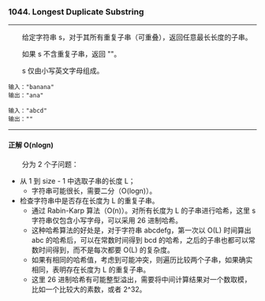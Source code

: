### 1044. Longest Duplicate Substring

-----

&emsp;&emsp;给定字符串 s，对于其所有重复子串（可重叠），返回任意最长长度的子串。

&emsp;&emsp;如果 s 不含重复子串，返回 ""。

&emsp;&emsp;s 仅由小写英文字母组成。

```text
输入："banana"
输出："ana"

输入："abcd"
输出：""
```

-----

#### 正解 O(nlogn)

&emsp;&emsp;分为 2 个子问题：
- 从 1 到 size - 1 中选取子串的长度 L；
  - 字符串可能很长，需要二分（O(logn)）。
- 检查字符串中是否存在长度为 L 的重复子串。
  - 通过 Rabin-Karp 算法（O(n)）。对所有长度为 L 的子串进行哈希，这里 s 字符串仅包含小写字母，可以采用 26 进制哈希。
  - 这种哈希算法的好处是，对于字符串 abcdefg，第一次以 O(L) 时间算出 abc 的哈希后，可以在常数时间得到 bcd 的哈希，之后的子串也都可以常数时间得到，而不是每次都要 O(L) 的复杂度。
  - 如果有相同的哈希值，考虑到可能冲突，则遍历比较两个子串，如果确实相同，表明存在长度为 L 的重复子串。
  - 这里 26 进制哈希有可能整型溢出，需要将中间计算结果对一个数取模，比如一个比较大的素数，或者 2^32。
